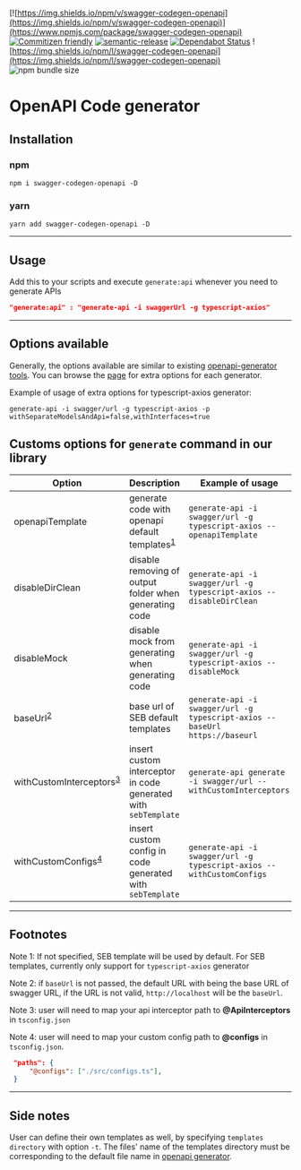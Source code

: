 [![https://img.shields.io/npm/v/swagger-codegen-openapi](https://img.shields.io/npm/v/swagger-codegen-openapi)](https://www.npmjs.com/package/swagger-codegen-openapi)
[![Commitizen friendly](https://img.shields.io/badge/commitizen-friendly-brightgreen.svg)](http://commitizen.github.io/cz-cli/)
[![semantic-release](https://img.shields.io/badge/%20%20%F0%9F%93%A6%F0%9F%9A%80-semantic--release-e10079.svg)](https://github.com/semantic-release/semantic-release)
[![Dependabot Status](https://api.dependabot.com/badges/status?host=github&repo=sebgroup/frontend-tools)](https://dependabot.com)
![https://img.shields.io/npm/l/swagger-codegen-openapi](https://img.shields.io/npm/l/swagger-codegen-openapi)
![npm bundle size](https://img.shields.io/bundlephobia/minzip/swagger-codegen-openapi)


# OpenAPI Code generator

## Installation

### npm

```terminal
npm i swagger-codegen-openapi -D
```

### yarn

```terminal
yarn add swagger-codegen-openapi -D
```

<hr/>

## Usage
Add this to your scripts and execute `generate:api` whenever you need to generate APIs

```json
"generate:api" : "generate-api -i swaggerUrl -g typescript-axios"
```

<hr/>

## Options available
Generally, the options available are similar to existing [openapi-generator tools](https://openapi-generator.tech/docs/usage ). You can browse the [page](https://openapi-generator.tech/docs/generators#documentation-generators) for extra options for each generator.

Example of usage of extra options for typescript-axios generator:

```terminal
generate-api -i swagger/url -g typescript-axios -p withSeparateModelsAndApi=false,withInterfaces=true
```

## Customs options for `generate` command in our library

| Option                                                 | Description                                                                  | Example of usage                                                            |
| ------------------------------------------------------ | ---------------------------------------------------------------------------- | --------------------------------------------------------------------------- |
| openapiTemplate                                        | generate code with openapi default templates<sup>[1](#optionFootnote1)</sup> | `generate-api -i swagger/url -g typescript-axios --openapiTemplate`         |
| disableDirClean                                        | disable removing of output folder when generating code                       | `generate-api -i swagger/url -g typescript-axios --disableDirClean`         |
| disableMock                                            | disable mock from generating when generating code                            | `generate-api -i swagger/url -g typescript-axios --disableMock`             |
| baseUrl<sup>[2](#optionFootnote2)</sup>                | base url of SEB default templates                                            | `generate-api -i swagger/url -g typescript-axios --baseUrl https://baseurl` |
| withCustomInterceptors<sup>[3](#optionFootnote3)</sup> | insert custom interceptor in code generated with `sebTemplate`               | `generate-api generate -i swagger/url --withCustomInterceptors`             |
| withCustomConfigs<sup>[4](#optionFootnote4)</sup>      | insert custom config in code generated with `sebTemplate`                    | `generate-api -i swagger/url -g typescript-axios --withCustomConfigs`       |

<hr/>

## Footnotes
<a name="optionFootnote1">Note 1</a>: If not specified, SEB template will be used by default. For SEB templates, currently only support for `typescript-axios` generator

<a name="optionFootnote2">Note 2</a>: if `baseUrl` is not passed, the default URL with being the base URL of swagger URL, if the URL is not valid, `http://localhost` will be the `baseUrl`.

<a name="optionFootnote3">Note 3</a>: user will need to map your api interceptor path to **@ApiInterceptors** in `tsconfig.json`

<a name="optionFootnote4">Note 4</a>: user will need to map your custom config path to **@configs** in `tsconfig.json`.

```json
 "paths": {
     "@configs": ["./src/configs.ts"],
 }
```

<hr/>

## Side notes
User can define their own templates as well, by specifying `templates directory` with option `-t`. The files' name of the templates directory must be corresponding to the default file name in [openapi generator](https://github.com/OpenAPITools/openapi-generator/tree/master/modules/openapi-generator/src/main/resources).

